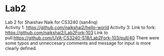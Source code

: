 # Lab2
Lab 2 for Shaishav Naik for CS3240 (san4nq)</br>
Activity 1: https://github.com/naikshai2/hello-world
Activity 3: Link to fork: https://github.com/naikshai2/Lab2Fork-103
            Link to pull:https://github.com/UVA-CS3240-S18/Lab2Fork-103/pull/40
            There were some typos and unneccesary comments and message for input is more clearly defined.

